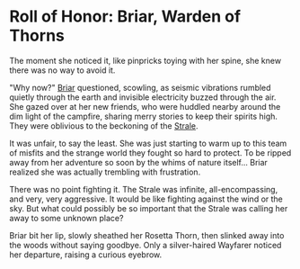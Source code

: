 # Roll of Honor: Briar, Warden of Thorns

The moment she noticed it, like pinpricks toying with her spine, she knew there was no way to avoid it.

"Why now?" [Briar](../../heroes-of-rathe/briar-about.md#briar-warden-of-thorns) questioned, scowling, as seismic vibrations rumbled quietly through the earth and invisible electricity buzzed through the air. She gazed over at her new friends, who were huddled nearby around the dim light of the campfire, sharing merry stories to keep their spirits high. They were oblivious to the beckoning of the [Strale](../../faq.md#what-powersforces-exist-within-rathe).

It was unfair, to say the least. She was just starting to warm up to this team of misfits and the strange world they fought so hard to protect. To be ripped away from her adventure so soon by the whims of nature itself... Briar realized she was actually trembling with frustration.

There was no point fighting it. The Strale was infinite, all-encompassing, and very, very aggressive. It would be like fighting against the wind or the sky. But what could possibly be so important that the Strale was calling her away to some unknown place?

Briar bit her lip, slowly sheathed her Rosetta Thorn, then slinked away into the woods without saying goodbye. Only a silver-haired Wayfarer noticed her departure, raising a curious eyebrow.
